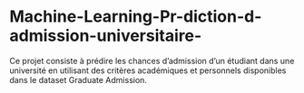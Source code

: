 # Machine-Learning-Pr-diction-d-admission-universitaire-
Ce projet consiste à prédire les chances d’admission d’un étudiant dans une université en utilisant  des critères académiques et personnels disponibles dans le dataset Graduate Admission. 
